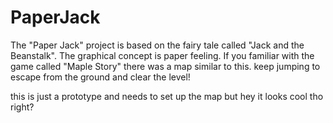 # PaperJack
The "Paper Jack" project is based on the fairy tale called "Jack and the Beanstalk".
The graphical concept is paper feeling.
If you familiar with the game called "Maple Story" there was a map similar to this.
keep jumping to escape from the ground and clear the level!

this is just a prototype and needs to set up the map but hey it looks cool tho right?
